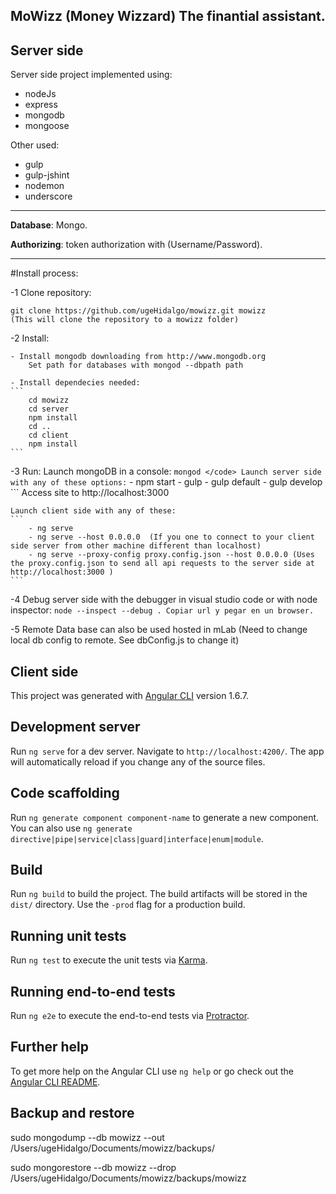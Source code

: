 ## MoWizz (Money Wizzard) The finantial assistant.

## Server side

Server side project implemented using:

- nodeJs
- express
- mongodb
- mongoose

Other used:

- gulp
- gulp-jshint
- nodemon   
- underscore       

___


**Database**: Mongo.

**Authorizing**: token authorization with (Username/Password).


___

#Install process:

-1 Clone repository:

    git clone https://github.com/ugeHidalgo/mowizz.git mowizz 
    (This will clone the repository to a mowizz folder)

-2 Install:

    - Install mongodb downloading from http://www.mongodb.org
        Set path for databases with mongod --dbpath path

    - Install dependecies needed:
    ```
        cd mowizz
        cd server
        npm install
        cd ..
        cd client
        npm install
    ```

-3 Run:
    Launch mongoDB in a console:
    ```
        mongod
    </code>
    Launch server side with any of these options:
    ```
        - npm start 
        - gulp
        - gulp default
        - gulp develop
    ```
    Access site to http://localhost:3000

    Launch client side with any of these:
    ```
        - ng serve
        - ng serve --host 0.0.0.0  (If you one to connect to your client side server from other machine different than localhost)
        - ng serve --proxy-config proxy.config.json --host 0.0.0.0 (Uses the proxy.config.json to send all api requests to the server side at http://localhost:3000 )
    ```

-4 Debug server side with the debugger in visual studio code or with node inspector:
    ```
    node --inspect --debug .
    Copiar url y pegar en un browser.
    ```

-5 Remote Data base can also be used hosted in mLab (Need to change local db config to remote. See dbConfig.js to change it)


## Client side

This project was generated with [Angular CLI](https://github.com/angular/angular-cli) version 1.6.7.

## Development server

Run `ng serve` for a dev server. Navigate to `http://localhost:4200/`. The app will automatically reload if you change any of the source files.

## Code scaffolding

Run `ng generate component component-name` to generate a new component. You can also use `ng generate directive|pipe|service|class|guard|interface|enum|module`.

## Build

Run `ng build` to build the project. The build artifacts will be stored in the `dist/` directory. Use the `-prod` flag for a production build.

## Running unit tests

Run `ng test` to execute the unit tests via [Karma](https://karma-runner.github.io).

## Running end-to-end tests

Run `ng e2e` to execute the end-to-end tests via [Protractor](http://www.protractortest.org/).

## Further help

To get more help on the Angular CLI use `ng help` or go check out the [Angular CLI README](https://github.com/angular/angular-cli/blob/master/README.md).



## Backup and restore

sudo mongodump --db mowizz --out /Users/ugeHidalgo/Documents/mowizz/backups/

sudo mongorestore --db mowizz --drop /Users/ugeHidalgo/Documents/mowizz/backups/mowizz